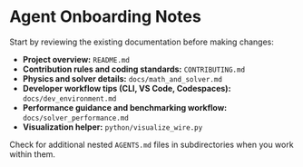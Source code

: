 # Agent Onboarding Notes

Start by reviewing the existing documentation before making changes:

- **Project overview:** `README.md`
- **Contribution rules and coding standards:** `CONTRIBUTING.md`
- **Physics and solver details:** `docs/math_and_solver.md`
- **Developer workflow tips (CLI, VS Code, Codespaces):** `docs/dev_environment.md`
- **Performance guidance and benchmarking workflow:** `docs/solver_performance.md`
- **Visualization helper:** `python/visualize_wire.py`

Check for additional nested `AGENTS.md` files in subdirectories when you work within them.
